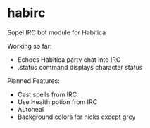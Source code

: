 # habirc
Sopel IRC bot module for Habitica

Working so far:

* Echoes Habitica party chat into IRC
* .status command displays character status

Planned Features:

* Cast spells from IRC
* Use Health potion from IRC
* Autoheal
* Background colors for nicks except grey

